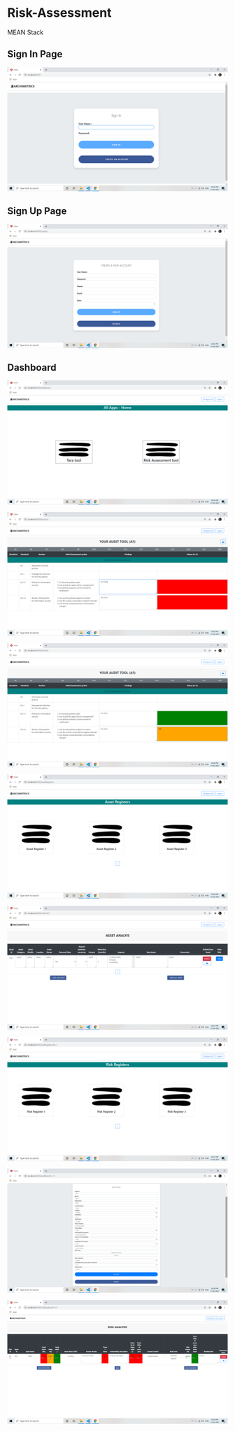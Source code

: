 # Risk-Assessment
MEAN Stack 

## Sign In Page
![Alt text](https://github.com/shashkhr25/Risk-Assessment/blob/main/Screenshots/Screenshot%20(1).png)

## Sign Up Page
![Alt text](https://github.com/shashkhr25/Risk-Assessment/blob/main/Screenshots/Screenshot%20(2).png)

## Dashboard
![Alt text](https://github.com/shashkhr25/Risk-Assessment/blob/main/Screenshots/Screenshot%20(3).png)

![Alt text](https://github.com/shashkhr25/Risk-Assessment/blob/main/Screenshots/Screenshot%20(4).png)

![Alt text](https://github.com/shashkhr25/Risk-Assessment/blob/main/Screenshots/Screenshot%20(5).png)

![Alt text](https://github.com/shashkhr25/Risk-Assessment/blob/main/Screenshots/Screenshot%20(6).png)

![Alt text](https://github.com/shashkhr25/Risk-Assessment/blob/main/Screenshots/Screenshot%20(7).png)

![Alt text](https://github.com/shashkhr25/Risk-Assessment/blob/main/Screenshots/Screenshot%20(8).png)

![Alt text](https://github.com/shashkhr25/Risk-Assessment/blob/main/Screenshots/Screenshot%20(9).png)

![Alt text](https://github.com/shashkhr25/Risk-Assessment/blob/main/Screenshots/Screenshot%20(10).png)
